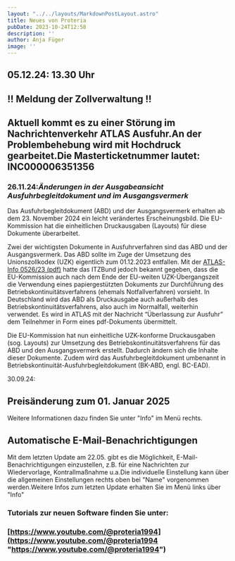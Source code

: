 ```yaml
---
layout: "../../layouts/MarkdownPostLayout.astro"
title: Neues von Proteria 
pubDate: 2023-10-24T12:58
description: ''
author: Anja Füger
image: ''
---
```


## 05.12.24: 13.30 Uhr

## !! Meldung der Zollverwaltung !!

## Aktuell kommt es zu einer Störung im Nachrichtenverkehr ATLAS Ausfuhr.An der Problembehebung wird mit Hochdruck gearbeitet.Die Masterticketnummer lautet: INC000006351356 



### **26.11.24:*Änderungen in der Ausgabeansicht Ausfuhrbegleitdokument und im Ausgangsvermerk***

Das Ausfuhrbegleitdokument (ABD) und der Ausgangsvermerk erhalten ab dem 23. November 2024 ein leicht verändertes Erscheinungsbild. Die EU-Kommission hat die einheitlichen Druckausgaben (Layouts) für diese Dokumente überarbeitet.

Zwei der wichtigsten Dokumente in Ausfuhrverfahren sind das ABD und der Ausgangsvermerk. Das ABD sollte im Zuge der Umsetzung des Unionszollkodex (UZK) eigentlich zum 01.12.2023 entfallen. Mit der [ATLAS-Info 0526/23 (pdf)](https://www.zoll.de/SharedDocs/Downloads/DE/Links-fuer-Inhaltseiten/Fachthemen/Zoelle/Atlas/2023/info_0526_23.pdf?__blob=publicationFile&amp;v=3 "https://www.zoll.de/SharedDocs/Downloads/DE/Links-fuer-Inhaltseiten/Fachthemen/Zoelle/Atlas/2023/info_0526_23.pdf?__blob=publicationFile&amp;v=3") hatte das ITZBund jedoch bekannt gegeben, dass die EU-Kommission auch nach dem Ende der EU-weiten UZK-Übergangszeit die Verwendung eines papiergestützten Dokuments zur Durchführung des Betriebskontinuitätsverfahrens (ehemals Notfallverfahren) vorsieht. In Deutschland wird das ABD als Druckausgabe auch außerhalb des Betriebskontinuitätsverfahrens, also auch im Normalfall, weiterhin verwendet. Es wird in ATLAS mit der Nachricht “Überlassung zur Ausfuhr” dem Teilnehmer in Form eines pdf-Dokuments übermittelt.

Die EU-Kommission hat nun einheitliche UZK-konforme Druckausgaben (sog. Layouts) zur Umsetzung des Betriebskontinuitätsverfahrens für das ABD und den Ausgangsvermerk erstellt. Dadurch ändern sich die Inhalte dieser Dokumente. Zudem wird das Ausfuhrbegleitdokument umbenannt in Betriebskontinuität-Ausfuhrbegleitdokument (BK-ABD, engl. BC-EAD).



30\.09.24:

## Preisänderung zum 01. Januar 2025

Weitere Informationen dazu finden Sie unter \"Info\" im Menü rechts.

## Automatische E-Mail-Benachrichtigungen

Mit dem letzten Update am 22.05. gibt es die Möglichkeit, E-Mail-Benachrichtigungen einzustellen, z.B. für eine Nachrichten zur Wiedervorlage, Kontrallmaßnahme u.a.Die individuelle Einstellung kann über die allgemeinen Einstellungen rechts oben bei \"Name\" vorgenommen werden.Weitere Infos zum letzten Update erhalten Sie im Menü links über \"Info\"

#### 

### Tutorials zur neuen Software finden Sie unter:

### [https://www.youtube.com/@proteria1994](https://www.youtube.com/@proteria1994 "https://www.youtube.com/@proteria1994")